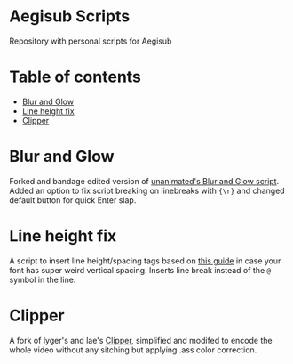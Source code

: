 # Aegisub Scripts
Repository with personal scripts for Aegisub

# Table of contents
* [Blur and Glow](#blur-and-glow)
* [Line height fix](#line-height-fix)
* [Clipper](#clipper)

# Blur and Glow
Forked and bandage edited version of [unanimated's Blur and Glow script](https://unanimated.github.io/ts/scripts-manuals.htm#blurglow). Added an option to fix script breaking on linebreaks with `{\r}` and changed default button for quick Enter slap.

# Line height fix
A script to insert line height/spacing tags based on [this guide](https://www.md-subs.com/line-spacing-in-ssa) in case your font has super weird vertical spacing.
Inserts line break instead of the `@` symbol in the line.

# Clipper
A fork of lyger's and lae's [Clipper](https://github.com/idolactivities/vtuber-things/tree/clipper-v1.0.1/clipper), simplified and modifed to encode the whole video without any sitching but applying .ass color correction.
